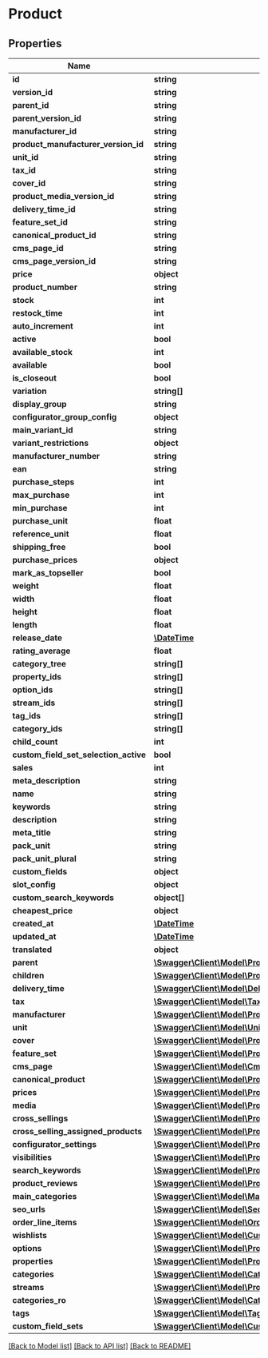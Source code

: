 # Product

## Properties
Name | Type | Description | Notes
------------ | ------------- | ------------- | -------------
**id** | **string** |  | [optional] 
**version_id** | **string** |  | [optional] 
**parent_id** | **string** |  | [optional] 
**parent_version_id** | **string** |  | [optional] 
**manufacturer_id** | **string** |  | [optional] 
**product_manufacturer_version_id** | **string** |  | [optional] 
**unit_id** | **string** |  | [optional] 
**tax_id** | **string** |  | 
**cover_id** | **string** |  | [optional] 
**product_media_version_id** | **string** |  | [optional] 
**delivery_time_id** | **string** |  | [optional] 
**feature_set_id** | **string** |  | [optional] 
**canonical_product_id** | **string** |  | [optional] 
**cms_page_id** | **string** |  | [optional] 
**cms_page_version_id** | **string** |  | [optional] 
**price** | **object** |  | 
**product_number** | **string** |  | 
**stock** | **int** |  | 
**restock_time** | **int** |  | [optional] 
**auto_increment** | **int** |  | [optional] 
**active** | **bool** |  | [optional] 
**available_stock** | **int** |  | [optional] 
**available** | **bool** |  | [optional] 
**is_closeout** | **bool** |  | [optional] 
**variation** | **string[]** |  | [optional] 
**display_group** | **string** |  | [optional] 
**configurator_group_config** | **object** |  | [optional] 
**main_variant_id** | **string** |  | [optional] 
**variant_restrictions** | **object** |  | [optional] 
**manufacturer_number** | **string** |  | [optional] 
**ean** | **string** |  | [optional] 
**purchase_steps** | **int** |  | [optional] 
**max_purchase** | **int** |  | [optional] 
**min_purchase** | **int** |  | [optional] 
**purchase_unit** | **float** |  | [optional] 
**reference_unit** | **float** |  | [optional] 
**shipping_free** | **bool** |  | [optional] 
**purchase_prices** | **object** |  | [optional] 
**mark_as_topseller** | **bool** |  | [optional] 
**weight** | **float** |  | [optional] 
**width** | **float** |  | [optional] 
**height** | **float** |  | [optional] 
**length** | **float** |  | [optional] 
**release_date** | [**\DateTime**](\DateTime.md) |  | [optional] 
**rating_average** | **float** |  | [optional] 
**category_tree** | **string[]** |  | [optional] 
**property_ids** | **string[]** |  | [optional] 
**option_ids** | **string[]** |  | [optional] 
**stream_ids** | **string[]** |  | [optional] 
**tag_ids** | **string[]** |  | [optional] 
**category_ids** | **string[]** |  | [optional] 
**child_count** | **int** |  | [optional] 
**custom_field_set_selection_active** | **bool** |  | [optional] 
**sales** | **int** |  | [optional] 
**meta_description** | **string** |  | [optional] 
**name** | **string** |  | 
**keywords** | **string** |  | [optional] 
**description** | **string** |  | [optional] 
**meta_title** | **string** |  | [optional] 
**pack_unit** | **string** |  | [optional] 
**pack_unit_plural** | **string** |  | [optional] 
**custom_fields** | **object** |  | [optional] 
**slot_config** | **object** |  | [optional] 
**custom_search_keywords** | **object[]** |  | [optional] 
**cheapest_price** | **object** |  | [optional] 
**created_at** | [**\DateTime**](\DateTime.md) |  | 
**updated_at** | [**\DateTime**](\DateTime.md) |  | [optional] 
**translated** | **object** |  | [optional] 
**parent** | [**\Swagger\Client\Model\Product**](Product.md) |  | [optional] 
**children** | [**\Swagger\Client\Model\Product**](Product.md) |  | [optional] 
**delivery_time** | [**\Swagger\Client\Model\DeliveryTime**](DeliveryTime.md) |  | [optional] 
**tax** | [**\Swagger\Client\Model\Tax**](Tax.md) |  | [optional] 
**manufacturer** | [**\Swagger\Client\Model\ProductManufacturer**](ProductManufacturer.md) |  | [optional] 
**unit** | [**\Swagger\Client\Model\Unit**](Unit.md) |  | [optional] 
**cover** | [**\Swagger\Client\Model\ProductMedia**](ProductMedia.md) |  | [optional] 
**feature_set** | [**\Swagger\Client\Model\ProductFeatureSet**](ProductFeatureSet.md) |  | [optional] 
**cms_page** | [**\Swagger\Client\Model\CmsPage**](CmsPage.md) |  | [optional] 
**canonical_product** | [**\Swagger\Client\Model\Product**](Product.md) |  | [optional] 
**prices** | [**\Swagger\Client\Model\ProductPrice**](ProductPrice.md) |  | [optional] 
**media** | [**\Swagger\Client\Model\ProductMedia**](ProductMedia.md) |  | [optional] 
**cross_sellings** | [**\Swagger\Client\Model\ProductCrossSelling**](ProductCrossSelling.md) |  | [optional] 
**cross_selling_assigned_products** | [**\Swagger\Client\Model\ProductCrossSellingAssignedProducts**](ProductCrossSellingAssignedProducts.md) |  | [optional] 
**configurator_settings** | [**\Swagger\Client\Model\ProductConfiguratorSetting**](ProductConfiguratorSetting.md) |  | [optional] 
**visibilities** | [**\Swagger\Client\Model\ProductVisibility**](ProductVisibility.md) |  | [optional] 
**search_keywords** | [**\Swagger\Client\Model\ProductSearchKeyword**](ProductSearchKeyword.md) |  | [optional] 
**product_reviews** | [**\Swagger\Client\Model\ProductReview**](ProductReview.md) |  | [optional] 
**main_categories** | [**\Swagger\Client\Model\MainCategory**](MainCategory.md) |  | [optional] 
**seo_urls** | [**\Swagger\Client\Model\SeoUrl**](SeoUrl.md) |  | [optional] 
**order_line_items** | [**\Swagger\Client\Model\OrderLineItem**](OrderLineItem.md) |  | [optional] 
**wishlists** | [**\Swagger\Client\Model\CustomerWishlistProduct**](CustomerWishlistProduct.md) |  | [optional] 
**options** | [**\Swagger\Client\Model\PropertyGroupOption**](PropertyGroupOption.md) |  | [optional] 
**properties** | [**\Swagger\Client\Model\PropertyGroupOption**](PropertyGroupOption.md) |  | [optional] 
**categories** | [**\Swagger\Client\Model\Category**](Category.md) |  | [optional] 
**streams** | [**\Swagger\Client\Model\ProductStream**](ProductStream.md) |  | [optional] 
**categories_ro** | [**\Swagger\Client\Model\Category**](Category.md) |  | [optional] 
**tags** | [**\Swagger\Client\Model\Tag**](Tag.md) |  | [optional] 
**custom_field_sets** | [**\Swagger\Client\Model\CustomFieldSet**](CustomFieldSet.md) |  | [optional] 

[[Back to Model list]](../../README.md#documentation-for-models) [[Back to API list]](../../README.md#documentation-for-api-endpoints) [[Back to README]](../../README.md)


